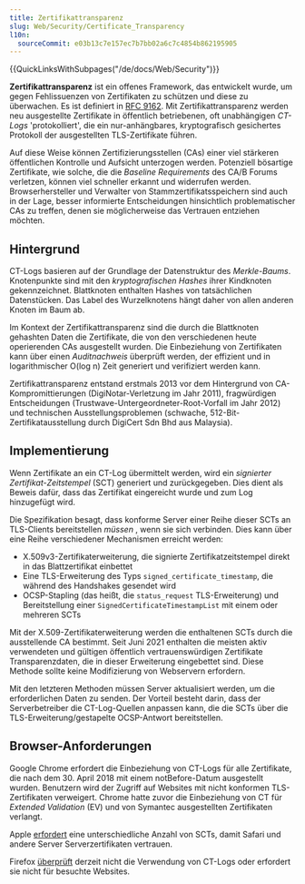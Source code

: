 ```yaml
---
title: Zertifikattransparenz
slug: Web/Security/Certificate_Transparency
l10n:
  sourceCommit: e03b13c7e157ec7b7bb02a6c7c4854b862195905
---
```


{{QuickLinksWithSubpages("/de/docs/Web/Security")}}

**Zertifikattransparenz** ist ein offenes Framework, das entwickelt wurde, um gegen Fehlissuenzen von Zertifikaten zu schützen und diese zu überwachen. Es ist definiert in [RFC 9162](https://www.rfc-editor.org/rfc/rfc9162). Mit Zertifikattransparenz werden neu ausgestellte Zertifikate in öffentlich betriebenen, oft unabhängigen _CT-Logs_ 'protokolliert', die ein nur-anhängbares, kryptografisch gesichertes Protokoll der ausgestellten TLS-Zertifikate führen.

Auf diese Weise können Zertifizierungsstellen (CAs) einer viel stärkeren öffentlichen Kontrolle und Aufsicht unterzogen werden. Potenziell bösartige Zertifikate, wie solche, die die _Baseline Requirements_ des CA/B Forums verletzen, können viel schneller erkannt und widerrufen werden. Browserhersteller und Verwalter von Stammzertifikatsspeichern sind auch in der Lage, besser informierte Entscheidungen hinsichtlich problematischer CAs zu treffen, denen sie möglicherweise das Vertrauen entziehen möchten.

## Hintergrund

CT-Logs basieren auf der Grundlage der Datenstruktur des _Merkle-Baums_. Knotenpunkte sind mit den _kryptografischen Hashes_ ihrer Kindknoten gekennzeichnet. Blattknoten enthalten Hashes von tatsächlichen Datenstücken. Das Label des Wurzelknotens hängt daher von allen anderen Knoten im Baum ab.

Im Kontext der Zertifikattransparenz sind die durch die Blattknoten gehashten Daten die Zertifikate, die von den verschiedenen heute operierenden CAs ausgestellt wurden. Die Einbeziehung von Zertifikaten kann über einen _Auditnachweis_ überprüft werden, der effizient und in logarithmischer O(log n) Zeit generiert und verifiziert werden kann.

Zertifikattransparenz entstand erstmals 2013 vor dem Hintergrund von CA-Kompromittierungen (DigiNotar-Verletzung im Jahr 2011), fragwürdigen Entscheidungen (Trustwave-Untergeordneter-Root-Vorfall im Jahr 2012) und technischen Ausstellungsproblemen (schwache, 512-Bit-Zertifikatausstellung durch DigiCert Sdn Bhd aus Malaysia).

## Implementierung

Wenn Zertifikate an ein CT-Log übermittelt werden, wird ein _signierter Zertifikat-Zeitstempel_ (SCT) generiert und zurückgegeben. Dies dient als Beweis dafür, dass das Zertifikat eingereicht wurde und zum Log hinzugefügt wird.

Die Spezifikation besagt, dass konforme Server einer Reihe dieser SCTs an TLS-Clients bereitstellen _müssen_ , wenn sie sich verbinden. Dies kann über eine Reihe verschiedener Mechanismen erreicht werden:

- X.509v3-Zertifikaterweiterung, die signierte Zertifikatzeitstempel direkt in das Blattzertifikat einbettet
- Eine TLS-Erweiterung des Typs `signed_certificate_timestamp`, die während des Handshakes gesendet wird
- OCSP-Stapling (das heißt, die `status_request` TLS-Erweiterung) und Bereitstellung einer `SignedCertificateTimestampList` mit einem oder mehreren SCTs

Mit der X.509-Zertifikaterweiterung werden die enthaltenen SCTs durch die ausstellende CA bestimmt. Seit Juni 2021 enthalten die meisten aktiv verwendeten und gültigen öffentlich vertrauenswürdigen Zertifikate Transparenzdaten, die in dieser Erweiterung eingebettet sind. Diese Methode sollte keine Modifizierung von Webservern erfordern.

Mit den letzteren Methoden müssen Server aktualisiert werden, um die erforderlichen Daten zu senden. Der Vorteil besteht darin, dass der Serverbetreiber die CT-Log-Quellen anpassen kann, die die SCTs über die TLS-Erweiterung/gestapelte OCSP-Antwort bereitstellen.

## Browser-Anforderungen

Google Chrome erfordert die Einbeziehung von CT-Logs für alle Zertifikate, die nach dem 30. April 2018 mit einem notBefore-Datum ausgestellt wurden. Benutzern wird der Zugriff auf Websites mit nicht konformen TLS-Zertifikaten verweigert. Chrome hatte zuvor die Einbeziehung von CT für _Extended Validation_ (EV) und von Symantec ausgestellten Zertifikaten verlangt.

Apple [erfordert](https://support.apple.com/en-gb/103214) eine unterschiedliche Anzahl von SCTs, damit Safari und andere Server Serverzertifikaten vertrauen.

Firefox [überprüft](https://bugzil.la/1281469) derzeit nicht die Verwendung von CT-Logs oder erfordert sie nicht für besuchte Websites.
